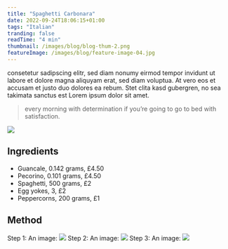 ```yaml
---
title: "Spaghetti Carbonara"
date: 2022-09-24T18:06:15+01:00
tags: "Italian"
tranding: false
readTime: "4 min"
thumbnail: /images/blog/blog-thum-2.png
featureImage: /images/blog/feature-image-04.jpg
---
```


consetetur sadipscing elitr, sed diam nonumy eirmod tempor invidunt ut labore et dolore magna aliquyam erat, sed diam voluptua. At vero eos et accusam et justo duo dolores ea rebum. Stet clita kasd gubergren, no sea takimata sanctus est Lorem ipsum dolor sit amet.

> every morning with determination if you’re going to go to bed with satisfaction.

![](/images/blog/feature-image-09.jpg)

## Ingredients

 - Guancale, 0.142 grams, £4.50
 - Pecorino, 0.101 grams, £4.50
 - Spaghetti, 500 grams, £2 
 - Egg yokes, 3, £2 
 - Peppercorns, 200 grams, £1
 

## Method

Step 1: 
An image: ![](/images/blog/feature-image-09.jpg)
Step 2:
An image: ![](/images/blog/feature-image-09.jpg)
Step 3:
An image: ![](/images/blog/feature-image-09.jpg)
